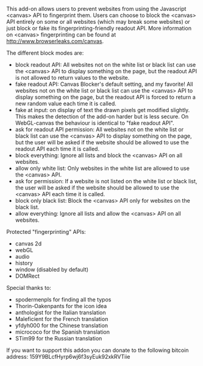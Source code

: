 This add-on allows users to prevent websites from using the Javascript &lt;canvas&gt; API to fingerprint them. Users can choose to block the &lt;canvas&gt; API entirely on some or all websites (which may break some websites) or just block or fake its fingerprinting-friendly readout API. More information on &lt;canvas&gt; fingerprinting can be found at http://www.browserleaks.com/canvas.

The different block modes are:
<ul>
<li>block readout API: All websites not on the white list or black list can use the &lt;canvas&gt; API to display something on the page, but the readout API is not allowed to return values to the website.</li>
<li>fake readout API: Canvas Blocker's default setting, and my favorite! All websites not on the white list or black list can use the &lt;canvas&gt; API to display something on the page, but the readout API is forced to return a new random value each time it is called.</li>
<li>fake at input: on display of text the drawn pixels get modified slightly. This makes the detection of the add-on harder but is less secure. On WebGL-canvas the behaviour is identical to "fake readout API".</li>
<li>ask for readout API permission: All websites not on the white list or black list can use the &lt;canvas&gt; API to display something on the page, but the user will be asked if the website should be allowed to use the readout API each time it is called.</li>
<li>block everything: Ignore all lists and block the &lt;canvas&gt; API on all websites.</li>
<li>allow only white list: Only websites in the white list are allowed to use the &lt;canvas&gt; API.</li>
<li>ask for permission: If a website is not listed on the white list or black list, the user will be asked if the website should be allowed to use the &lt;canvas&gt; API each time it is called.</li>
<li>block only black list: Block the &lt;canvas&gt; API only for websites on the black list.</li>
<li>allow everything: Ignore all lists and allow the &lt;canvas&gt; API on all websites.</li>
</ul>

Protected "fingerprinting" APIs:
 * canvas 2d
 * webGL
 * audio
 * history
 * window (disabled by default)
 * DOMRect

Special thanks to:
 * spodermenpls for finding all the typos
 * Thorin-Oakenpants for the icon idea
 * anthologist for the Italian translation
 * Maleficient for the French translation
 * yfdyh000 for the Chinese translation
 * micrococo for the Spanish translation
 * STim99 for the Russian translation

If you want to support this addon you can donate to the following bitcoin address:
	159Y9BLcfHyrp6wj6f3syEuk92xkRVTiie
